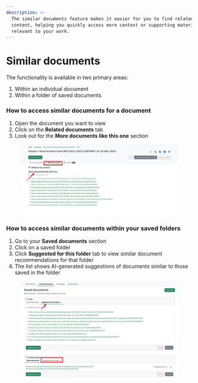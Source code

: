 ```yaml
---
description: >-
  The similar documents feature makes it easier for you to find related legal
  content, helping you quickly access more context or supporting materials
  relevant to your work.
---
```


# Similar documents

The functionality is available in two primary areas:

1. Within an individual document
2. Within a folder of saved documents

### How to access similar documents for a document

1. Open the document you want to view
2. Click on the **Related documents** tab
3. Look out for the **More documents like this one** section

<figure><img src=".gitbook/assets/tanzlii--per doc same.png" alt=""><figcaption></figcaption></figure>

### How to access similar documents within your saved folders

1. Go to your **Saved documents** section
2. Click on a saved folder
3. Click **Suggested for this folder** tab to view similar document recommendations for that folder
4. The list shows AI-generated suggestions of documents similar to those saved in the folder

<figure><img src=".gitbook/assets/tanzlii--similar saved.png" alt=""><figcaption></figcaption></figure>